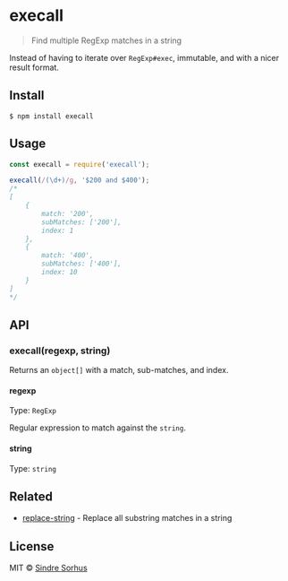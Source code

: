 # execall

> Find multiple RegExp matches in a string

Instead of having to iterate over `RegExp#exec`, immutable, and with a nicer result format.


## Install

```
$ npm install execall
```


## Usage

```js
const execall = require('execall');

execall(/(\d+)/g, '$200 and $400');
/*
[
	{
		match: '200',
		subMatches: ['200'],
		index: 1
	},
	{
		match: '400',
		subMatches: ['400'],
		index: 10
	}
]
*/
```


## API

### execall(regexp, string)

Returns an `object[]` with a match, sub-matches, and index.

#### regexp

Type: `RegExp`

Regular expression to match against the `string`.

#### string

Type: `string`


## Related

- [replace-string](https://github.com/sindresorhus/replace-string) - Replace all substring matches in a string


## License

MIT © [Sindre Sorhus](https://sindresorhus.com)
